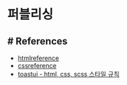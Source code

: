 # 퍼블리싱

## # References
- [htmlreference](https://htmlreference.io/)
- [cssreference](https://https://cssreference.io/)
- [toastui -  html, css, scss 스타일 규칙](https://ui.toast.com/fe-guide/ko_HTMLCSS/#%EA%B8%B0%EB%B3%B8-%EC%8A%A4%ED%83%80%EC%9D%BC)
